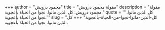 +++
author = "محمود درويش"
title = "مقولة محمود درويش"
description = "مقولة محمود درويش: كل الذين ماتوا، نجوا من الحياة بأعجوبة."
quote = '''كل الذين ماتوا، نجوا من الحياة بأعجوبة.'''
slug = "كل-الذين-ماتوا-نجوا-من-الحياة-بأعجوبة"
+++
كل الذين ماتوا، نجوا من الحياة بأعجوبة.
